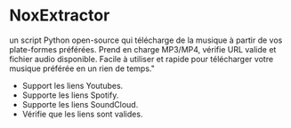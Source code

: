 # NoxExtractor
un script Python open-source qui télécharge de la musique à partir de vos plate-formes préférées. Prend en charge MP3/MP4, vérifie URL valide et fichier audio disponible. Facile à utiliser et rapide pour télécharger votre musique préférée en un rien de temps."
- Support les liens Youtubes.
- Supporte les liens Spotify.
- Supporte les liens SoundCloud.
- Vérifie que les liens sont valides.
